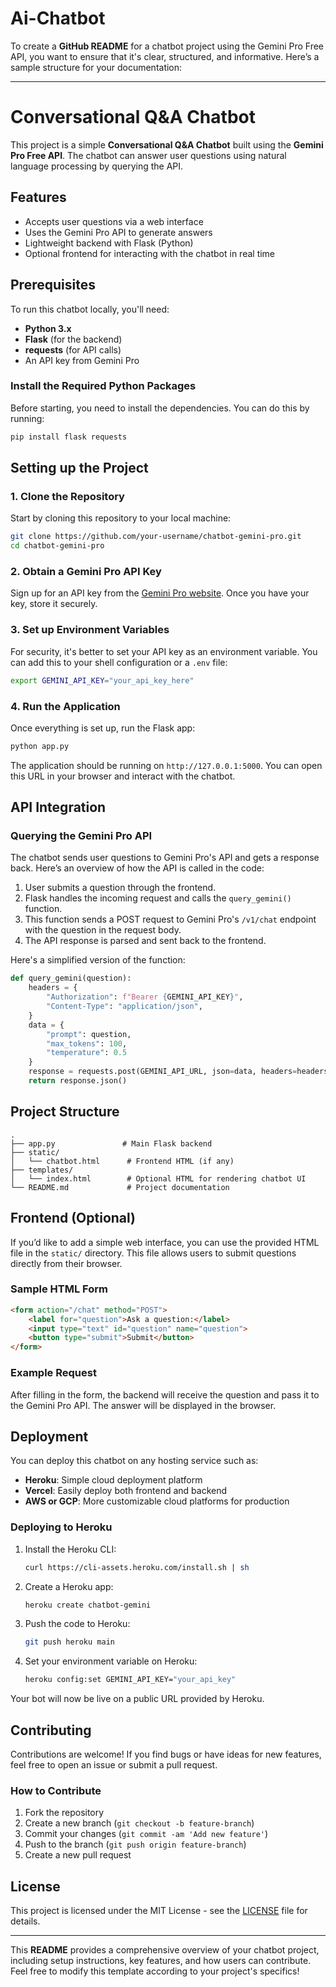 # Ai-Chatbot

To create a **GitHub README** for a chatbot project using the Gemini Pro Free API, you want to ensure that it's clear, structured, and informative. Here’s a sample structure for your documentation:

---

# Conversational Q&A Chatbot

This project is a simple **Conversational Q&A Chatbot** built using the **Gemini Pro Free API**. The chatbot can answer user questions using natural language processing by querying the API.

## Features
- Accepts user questions via a web interface
- Uses the Gemini Pro API to generate answers
- Lightweight backend with Flask (Python)
- Optional frontend for interacting with the chatbot in real time

## Prerequisites

To run this chatbot locally, you'll need:

- **Python 3.x**
- **Flask** (for the backend)
- **requests** (for API calls)
- An API key from Gemini Pro

### Install the Required Python Packages

Before starting, you need to install the dependencies. You can do this by running:

```bash
pip install flask requests
```

## Setting up the Project

### 1. Clone the Repository
Start by cloning this repository to your local machine:

```bash
git clone https://github.com/your-username/chatbot-gemini-pro.git
cd chatbot-gemini-pro
```

### 2. Obtain a Gemini Pro API Key
Sign up for an API key from the [Gemini Pro website](https://www.geminipro.com). Once you have your key, store it securely. 

### 3. Set up Environment Variables

For security, it's better to set your API key as an environment variable. You can add this to your shell configuration or a `.env` file:

```bash
export GEMINI_API_KEY="your_api_key_here"
```

### 4. Run the Application

Once everything is set up, run the Flask app:

```bash
python app.py
```

The application should be running on `http://127.0.0.1:5000`. You can open this URL in your browser and interact with the chatbot.

## API Integration

### Querying the Gemini Pro API

The chatbot sends user questions to Gemini Pro's API and gets a response back. Here’s an overview of how the API is called in the code:

1. User submits a question through the frontend.
2. Flask handles the incoming request and calls the `query_gemini()` function.
3. This function sends a POST request to Gemini Pro's `/v1/chat` endpoint with the question in the request body.
4. The API response is parsed and sent back to the frontend.

Here's a simplified version of the function:

```python
def query_gemini(question):
    headers = {
        "Authorization": f"Bearer {GEMINI_API_KEY}",
        "Content-Type": "application/json",
    }
    data = {
        "prompt": question,
        "max_tokens": 100,
        "temperature": 0.5
    }
    response = requests.post(GEMINI_API_URL, json=data, headers=headers)
    return response.json()
```

## Project Structure

```
.
├── app.py               # Main Flask backend
├── static/
│   └── chatbot.html      # Frontend HTML (if any)
├── templates/
│   └── index.html        # Optional HTML for rendering chatbot UI
└── README.md             # Project documentation
```

## Frontend (Optional)

If you’d like to add a simple web interface, you can use the provided HTML file in the `static/` directory. This file allows users to submit questions directly from their browser.

### Sample HTML Form

```html
<form action="/chat" method="POST">
    <label for="question">Ask a question:</label>
    <input type="text" id="question" name="question">
    <button type="submit">Submit</button>
</form>
```

### Example Request
After filling in the form, the backend will receive the question and pass it to the Gemini Pro API. The answer will be displayed in the browser.

## Deployment

You can deploy this chatbot on any hosting service such as:
- **Heroku**: Simple cloud deployment platform
- **Vercel**: Easily deploy both frontend and backend
- **AWS or GCP**: More customizable cloud platforms for production

### Deploying to Heroku

1. Install the Heroku CLI:
   ```bash
   curl https://cli-assets.heroku.com/install.sh | sh
   ```

2. Create a Heroku app:
   ```bash
   heroku create chatbot-gemini
   ```

3. Push the code to Heroku:
   ```bash
   git push heroku main
   ```

4. Set your environment variable on Heroku:
   ```bash
   heroku config:set GEMINI_API_KEY="your_api_key"
   ```

Your bot will now be live on a public URL provided by Heroku.

## Contributing

Contributions are welcome! If you find bugs or have ideas for new features, feel free to open an issue or submit a pull request.

### How to Contribute

1. Fork the repository
2. Create a new branch (`git checkout -b feature-branch`)
3. Commit your changes (`git commit -am 'Add new feature'`)
4. Push to the branch (`git push origin feature-branch`)
5. Create a new pull request

## License

This project is licensed under the MIT License - see the [LICENSE](LICENSE) file for details.

---

This **README** provides a comprehensive overview of your chatbot project, including setup instructions, key features, and how users can contribute. Feel free to modify this template according to your project's specifics!
